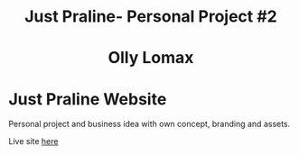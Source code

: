 <h1 align="center">Just Praline- Personal Project #2</h1>
<h1 align="center">Olly Lomax</h1>

# Just Praline Website

Personal project and business idea with own concept, branding and assets.

Live site [here](https://justpraline.com/)